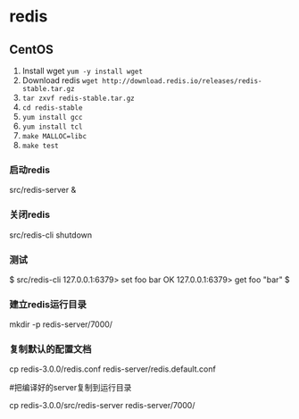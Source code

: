 # redis

## CentOS

1. Install wget `yum -y install wget`
2. Download redis `wget http://download.redis.io/releases/redis-stable.tar.gz`
3. `tar zxvf redis-stable.tar.gz`
4. `cd redis-stable`
5. `yum install gcc`
6. `yum install tcl`
7. `make MALLOC=libc`
8. `make test`

### 启动redis
src/redis-server &

### 关闭redis
src/redis-cli shutdown

### 测试
$ src/redis-cli
127.0.0.1:6379> set foo bar
OK
127.0.0.1:6379> get foo
"bar"
$ 

### 建立redis运行目录

mkdir -p redis-server/7000/

### 复制默认的配置文档

cp redis-3.0.0/redis.conf redis-server/redis.default.conf

#把编译好的server复制到运行目录

cp redis-3.0.0/src/redis-server redis-server/7000/
